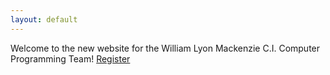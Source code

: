 ```yaml
---
layout: default
---
```


Welcome to the new website for the William Lyon Mackenzie C.I. Computer Programming Team!
[Register](/register/)
